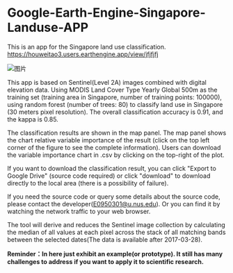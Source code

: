 # Google-Earth-Engine-Singapore-Landuse-APP
This is an app for the Singapore land use classification.
https://houweitao3.users.earthengine.app/view/jfjfjfj

![图片](https://user-images.githubusercontent.com/76504267/214070041-728c7397-4a94-4e88-82df-179ffca2fe34.png)




This app is based on Sentinel(Level 2A) images combined with digital elevation data. Using MODIS Land Cover Type Yearly Global 500m as the training set (training area in Singapore, number of training points: 100000), using random forest (number of trees: 80) to classify land use in Singapore (30 meters pixel resolution). The overall classification accuracy is 0.91, and the kappa is 0.85.

The classification results are shown in the map panel. The map panel shows the chart relative variable importance of the result (click on the top left corner of the figure to see the complete information). Users can download the variable importance chart in .csv by clicking on the top-right of the plot.

If you want to download the classification result, you can click "Export to Google Drive" (source code required) or click "download" to download directly to the local area (there is a possibility of failure).

If you need the source code or query some details about the source code, please contact the developer(E0950301@u.nus.edu). Or you can find it by watching the network traffic to your web browser.

The tool will derive and reduces the Sentinel image collection by calculating the median of all values at each pixel across the stack of all matching bands between the selected dates(The data is available after 2017-03-28).

**Reminder：In here just exhibit an example(or prototype). It still has many challenges to address if you want to apply it to scientific research.**
